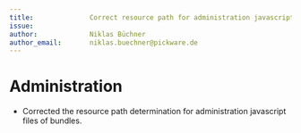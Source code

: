 ```yaml
---
title:              Correct resource path for administration javascript files of bundles 
issue:              
author:             Niklas Büchner
author_email:       niklas.buechner@pickware.de
---
```

# Administration
*  Corrected the resource path determination for administration javascript files of bundles.
